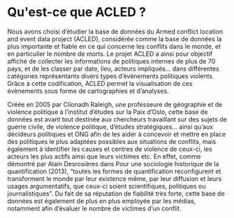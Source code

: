 # Qu'est-ce que ACLED ?

Nous avons choisi d’étudier la base de données du Armed conflict location and event data project (ACLED), considérée
comme la base de données la plus importante et fiable en ce qui concerne les conflits dans le monde, et en particulier
le nombre de morts. Le projet ACLED a ainsi pour objectif affiché de collecter les informations de politiques internes
de plus de 70 pays, et de les classer par date, lieu, acteurs impliqués… dans différentes catégories représentants
divers types d’évènements politiques violents. Grâce à cette codification, ACLED permet la visualisation de ces
évènements sous forme de cartographies et d’analyses.

Créée en 2005 par Clionadh Raleigh, une professeure de géographie et de violence politique à l’institut d’études sur la
Paix d’Oslo, cette base de données est avant tout destinée aux chercheurs travaillant sur des sujets de guerre civile,
de violence politique, d’études stratégiques… ainsi qu’aux décideurs politiques et ONG afin de les aider à concevoir et
mettre en place des politiques le plus adaptées possibles aux situations de conflits, mais également à identifier les
causes et centres de violence de ceux-ci, les acteurs les plus actifs ainsi que leurs victimes etc. En effet, comme
démontré par Alain Desrosières dans Pour une sociologie historique de la quantification (2013), “toutes les formes de
quantification reconfigurent et transforment le monde par leur existence même, par leur diffusion et leurs usages
argumentatifs, que ceux-ci soient scientifiques, politiques ou journalistiques”. Du fait de sa réputation de fiabilité
très forte, cette base de données est également de plus en plus employée par les médias, notamment afin d’évaluer le
nombre de victimes d’un conflit.

